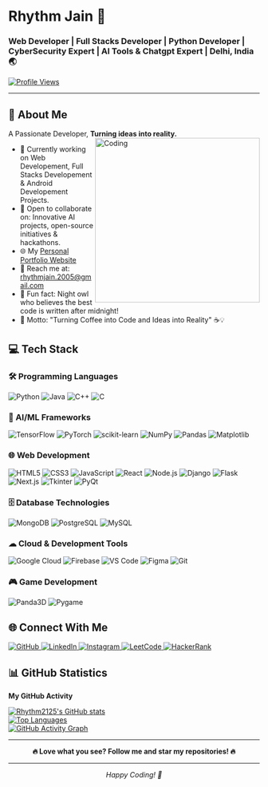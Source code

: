 # Rhythm Jain 👋
### Web Developer | Full Stacks Developer | Python Developer | CyberSecurity Expert | AI Tools & Chatgpt Expert | Delhi, India 🌏

[![Profile Views](https://komarev.com/ghpvc/?username=Rhythm2125&color=0891b2&style=flat-square)](https://github.com/Rhythm2125)

---

## 🚀 About Me
A Passionate Developer, **Turning ideas into reality.**
<img align="right" alt="Coding" width="330" src="https://media3.giphy.com/media/v1.Y2lkPTc5MGI3NjExOTVxZjVwcDFvZnJ3aWUxa2E3OGoxcHl1YnlycGFnMDVyejdxZmVtZyZlcD12MV9pbnRlcm5hbF9naWZfYnlfaWQmY3Q9cw/EOmYN5kVP3W2Lyn6dx/giphy.gif"/>

- 🔭 Currently working on Web Developement, Full Stacks Developement & Android Developement Projects.
- 🤝 Open to collaborate on: Innovative AI projects, open-source initiatives & hackathons.
- 🌐 My [Personal Portfolio Website](https://rhythmjainportfolio.vercel.app/)
- 📧 Reach me at: [rhythmjain.2005@gmail.com](mailto:rhythmjain.2005@gmail.com)
- 🌙 Fun fact: Night owl who believes the best code is written after midnight!
- 💪 Motto: "Turning Coffee into Code and Ideas into Reality" ☕💡

## 💻 Tech Stack

### 🛠 Programming Languages
![Python](https://img.shields.io/badge/Python-3776AB?style=for-the-badge&logo=python&logoColor=white)
![Java](https://img.shields.io/badge/Java-007396?style=for-the-badge&logo=java&logoColor=white)
![C++](https://img.shields.io/badge/C++-00599C?style=for-the-badge&logo=cplusplus&logoColor=white)
![C](https://img.shields.io/badge/C-00599C?style=for-the-badge&logo=c&logoColor=white)

### 🧠 AI/ML Frameworks
![TensorFlow](https://img.shields.io/badge/TensorFlow-FF6F00?style=for-the-badge&logo=tensorflow&logoColor=white)
![PyTorch](https://img.shields.io/badge/PyTorch-EE4C2C?style=for-the-badge&logo=pytorch&logoColor=white)
![scikit-learn](https://img.shields.io/badge/scikit--learn-F7931E?style=for-the-badge&logo=scikit-learn&logoColor=white)
![NumPy](https://img.shields.io/badge/NumPy-013243?style=for-the-badge&logo=numpy&logoColor=white)
![Pandas](https://img.shields.io/badge/Pandas-150458?style=for-the-badge&logo=pandas&logoColor=white)
![Matplotlib](https://img.shields.io/badge/Matplotlib-0A84C1?style=for-the-badge&logo=python&logoColor=white)

### 🌐 Web Development
![HTML5](https://img.shields.io/badge/HTML5-E34F26?style=for-the-badge&logo=html5&logoColor=white)
![CSS3](https://img.shields.io/badge/CSS3-1572B6?style=for-the-badge&logo=css3&logoColor=white)
![JavaScript](https://img.shields.io/badge/JavaScript-F7DF1E?style=for-the-badge&logo=javascript&logoColor=black)
![React](https://img.shields.io/badge/React-61DAFB?style=for-the-badge&logo=react&logoColor=black)
![Node.js](https://img.shields.io/badge/Node.js-339933?style=for-the-badge&logo=nodedotjs&logoColor=white)
![Django](https://img.shields.io/badge/Django-092E20?style=for-the-badge&logo=django&logoColor=white)
![Flask](https://img.shields.io/badge/Flask-000000?style=for-the-badge&logo=flask&logoColor=white)
![Next.js](https://img.shields.io/badge/Next.js-000000?style=for-the-badge&logo=nextdotjs&logoColor=white)
![Tkinter](https://img.shields.io/badge/Tkinter-3776AB?style=for-the-badge&logo=python&logoColor=white)
![PyQt](https://img.shields.io/badge/PyQt-41CD52?style=for-the-badge&logo=qt&logoColor=white)

### 🗄 Database Technologies
![MongoDB](https://img.shields.io/badge/MongoDB-47A248?style=for-the-badge&logo=mongodb&logoColor=white)
![PostgreSQL](https://img.shields.io/badge/PostgreSQL-336791?style=for-the-badge&logo=postgresql&logoColor=white)
![MySQL](https://img.shields.io/badge/MySQL-4479A1?style=for-the-badge&logo=mysql&logoColor=white)

### ☁ Cloud & Development Tools
![Google Cloud](https://img.shields.io/badge/Google_Cloud-4285F4?style=for-the-badge&logo=googlecloud&logoColor=white)
![Firebase](https://img.shields.io/badge/Firebase-FFCA28?style=for-the-badge&logo=firebase&logoColor=black)
![VS Code](https://img.shields.io/badge/VS_Code-0078D4?style=for-the-badge&logo=visual%20studio%20code&logoColor=white)
![Figma](https://img.shields.io/badge/Figma-F24E1E?style=for-the-badge&logo=figma&logoColor=white)
![Git](https://img.shields.io/badge/Git-F05032?style=for-the-badge&logo=git&logoColor=white)

### 🎮 Game Development
![Panda3D](https://img.shields.io/badge/Panda3D-003B57?style=for-the-badge&logo=panda3d&logoColor=white)
![Pygame](https://img.shields.io/badge/Pygame-003B57?style=for-the-badge&logo=python&logoColor=white)

## 🌐 Connect With Me

<div align="left">
  <a href="https://github.com/Rhythm2125" target="_blank">
    <img src="https://img.shields.io/badge/GitHub-181717?style=for-the-badge&logo=github&logoColor=white" alt="GitHub" />
  </a>
  <a href="https://www.linkedin.com/in/rhythm-jain-7a41ba288/" target="_blank">
    <img src="https://img.shields.io/badge/LinkedIn-0A66C2?style=for-the-badge&logo=linkedin&logoColor=white" alt="LinkedIn" />
  </a>
  <a href="http://www.instagram.com/rhythm_j.94845/" target="_blank">
    <img src="https://img.shields.io/badge/Instagram-E4405F?style=for-the-badge&logo=instagram&logoColor=white" alt="Instagram" />
  </a>
  <a href="https://leetcode.com/u/Rjain2125/" target="_blank">
    <img src="https://img.shields.io/badge/LeetCode-FFA116?style=for-the-badge&logo=leetcode&logoColor=white" alt="LeetCode" />
  </a>
  <a href="https://www.hackerrank.com/profile/rhythmjain_2005" target="_blank">
    <img src="https://img.shields.io/badge/HackerRank-2EC866?style=for-the-badge&logo=hackerrank&logoColor=white" alt="HackerRank" />
  </a>
</div>

## 📊 GitHub Statistics

<b>My GitHub Activity</b>

<div align="left">
  <a href="http://www.github.com/Rhythm2125">
    <img src="https://github-readme-stats.vercel.app/api?username=Rhythm2125&show_icons=true&hide=&count_private=true&title_color=0891b2&text_color=ffffff&icon_color=0891b2&bg_color=1c1917&hide_border=true&show_icons=true" alt="Rhythm2125's GitHub stats" />
  </a>
</div>

<div align="left">
  <a href="https://github.com/Rhythm2125">
    <img src="https://github-readme-stats.vercel.app/api/top-langs/?username=Rhythm2125&langs_count=10&title_color=0891b2&text_color=ffffff&icon_color=0891b2&bg_color=1c1917&hide_border=true&locale=en&custom_title=Top%20Languages" alt="Top Languages" />
  </a>
</div>

<div align="left">
  <a href="http://www.github.com/Rhythm2125">
    <img src="https://github-readme-activity-graph.vercel.app/graph?username=Rhythm2125&bg_color=1c1917&color=ffffff&line=0891b2&point=ffffff&area_color=1c1917&area=true&hide_border=true&custom_title=GitHub%20Activity%20Graph" alt="GitHub Activity Graph" />
  </a>
</div>

---

<div align="center">
  <b>🔥 Love what you see? Follow me and star my repositories! 🔥</b>
</div>

---

<div align="center">
  <i>Happy Coding! 🚀</i>
</div>
